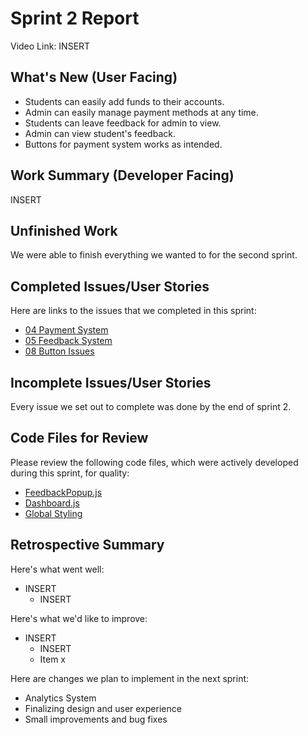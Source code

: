 # Sprint 2 Report 
Video Link: INSERT
## What's New (User Facing)
 * Students can easily add funds to their accounts.
 * Admin can easily manage payment methods at any time.
 * Students can leave feedback for admin to view.
 * Admin can view student's feedback.
 * Buttons for payment system works as intended.

## Work Summary (Developer Facing)
INSERT

## Unfinished Work
We were able to finish everything we wanted to for the second sprint.

## Completed Issues/User Stories
Here are links to the issues that we completed in this sprint:
 * [04 Payment System](https://github.com/aryputh/dining-meal-management-system/issues/6)
 * [05 Feedback System](https://github.com/aryputh/dining-meal-management-system/issues/4)
 * [08 Button Issues](https://github.com/aryputh/dining-meal-management-system/issues/20)
 
 ## Incomplete Issues/User Stories
  Every issue we set out to complete was done by the end of sprint 2.

## Code Files for Review
Please review the following code files, which were actively developed during this sprint, for quality:
 * [FeedbackPopup.js](https://github.com/aryputh/dining-meal-management-system/blob/main/frontend/src/components/FeedbackPopup.js)
 * [Dashboard.js](https://github.com/aryputh/dining-meal-management-system/blob/main/frontend/src/pages/Dashboard.js)
 * [Global Styling](https://github.com/aryputh/dining-meal-management-system/blob/main/frontend/src/styles/global.css)
 
## Retrospective Summary
Here's what went well:
 * INSERT
    * INSERT
 
Here's what we'd like to improve:
 * INSERT
    * INSERT
   * Item x
  
Here are changes we plan to implement in the next sprint:
   * Analytics System
   * Finalizing design and user experience
   * Small improvements and bug fixes
